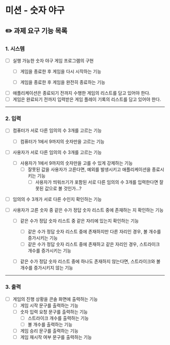 # 미션 - 숫자 야구

## ✏️ 과제 요구 기능 목록

### 1. 시스템
-[ ] 실행 가능한 숫자 야구 게임 프로그램의 구현
    -[ ] 게임을 종료한 후 게임을 다시 시작하는 기능
    - [ ] 게임을 종료한 후 게임을 완전히 종료하는 기능


- [ ] 애플리케이션은 종료되기 전까지 수행한 게임의 리스트를 담고 있어야 한다.
- [ ] 게임은 완료되기 전까지 입력받은 게임 플레이 기록의 리스트를 담고 있어야 한다.
- ---  

### 2. 입력
-[ ] 컴퓨터가 서로 다른 임의의 수 3개를 고르는 기능
    -[ ] 컴퓨터가 1에서 9까지의 숫자만을 고르는 기능


- [ ] 사용자가 서로 다른 임의의 수 3개를 고르는 기능
    - [ ] 사용자가 1에서 9까지의 숫자만을 고를 수 있게 강제하는 기능
        - [ ] 잘못된 값을 사용자가 고른다면, 예외를 발생시키고 애플리케이션을 종료시키는 기능
            - [ ] 사용자가 띄워쓰기가 포함된 서로 다른 임의의 수 3개를 입력한다면 잘못된 값으로 볼 것인가...?

- [ ] 임의의 수 3개가 서로 다른 수인지 확인하는 기능

-[ ] 사용자가 고른 숫자 중 같은 수가 정답 숫자 리스트 중에 존재하는 지 확인하는 기능
    - [ ] 같은 수가 정답 숫자 리스트 중 같은 자리에 있는지 확인하는 기능
        -[ ] 같은 수가 정답 숫자 리스트 중에 존재하지만 다른 자리인 경우, 볼 개수를 증가시키는 기능
        -[ ] 같은 수가 정답 숫자 리스트 중에 존재하고 같은 자리인 경우, 스트라이크 개수를 증가시키는 기능
    -[ ] 같은 수가 정답 숫자 리스트 중에 하나도 존재하지 않는다면, 스트라이크와 볼 개수를 증가시키지 않는 기능

  
---  

### 3. 출력
-[ ] 게임의 진행 상황을 콘솔 화면에 출력하는 기능
    - [ ] 게임 시작 문구를 출력하는 기능
    - [ ] 숫자 입력 요청 문구를 출력하는 기능
        - [ ] 스트라이크 개수를 출력하는 기능
        - [ ] 볼 개수를 출력하는 기능
    - [ ] 게임 승리 문구를 출력하는 기능
    - [ ] 게임 재시작 여부 문구를 출력하는 기능
